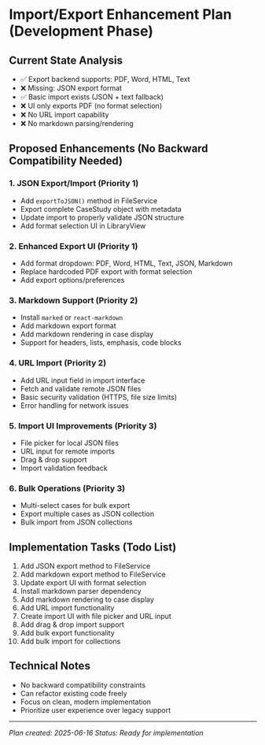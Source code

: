 # Import/Export Enhancement Plan (Development Phase)

## Current State Analysis
- ✅ Export backend supports: PDF, Word, HTML, Text
- ❌ Missing: JSON export format
- ✅ Basic import exists (JSON + text fallback)
- ❌ UI only exports PDF (no format selection)
- ❌ No URL import capability
- ❌ No markdown parsing/rendering

## Proposed Enhancements (No Backward Compatibility Needed)

### 1. JSON Export/Import (Priority 1)
- Add `exportToJSON()` method in FileService
- Export complete CaseStudy object with metadata
- Update import to properly validate JSON structure
- Add format selection UI in LibraryView

### 2. Enhanced Export UI (Priority 1)
- Add format dropdown: PDF, Word, HTML, Text, JSON, Markdown
- Replace hardcoded PDF export with format selection
- Add export options/preferences

### 3. Markdown Support (Priority 2)
- Install `marked` or `react-markdown`
- Add markdown export format
- Add markdown rendering in case display
- Support for headers, lists, emphasis, code blocks

### 4. URL Import (Priority 2)
- Add URL input field in import interface
- Fetch and validate remote JSON files
- Basic security validation (HTTPS, file size limits)
- Error handling for network issues

### 5. Import UI Improvements (Priority 3)
- File picker for local JSON files
- URL input for remote imports
- Drag & drop support
- Import validation feedback

### 6. Bulk Operations (Priority 3)
- Multi-select cases for bulk export
- Export multiple cases as JSON collection
- Bulk import from JSON collections

## Implementation Tasks (Todo List)
1. Add JSON export method to FileService
2. Add markdown export method to FileService
3. Update export UI with format selection
4. Install markdown parser dependency
5. Add markdown rendering to case display
6. Add URL import functionality
7. Create import UI with file picker and URL input
8. Add drag & drop import support
9. Add bulk export functionality
10. Add bulk import for collections

## Technical Notes
- No backward compatibility constraints
- Can refactor existing code freely
- Focus on clean, modern implementation
- Prioritize user experience over legacy support

---
*Plan created: 2025-06-16*
*Status: Ready for implementation*